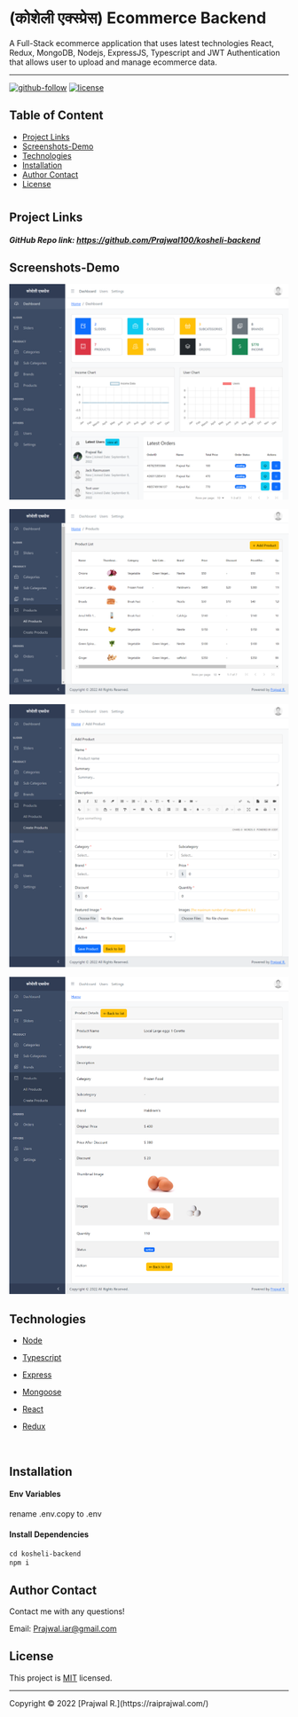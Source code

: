 # (कोशेली एक्स्प्रेस) Ecommerce Backend
 A Full-Stack ecommerce application that uses latest technologies React, Redux, MongoDB, Nodejs, ExpressJS, Typescript and JWT Authentication that allows user to upload and manage ecommerce data.


<hr>

  [![github-follow](https://img.shields.io/github/followers/Prajwal100?label=Follow&logoColor=purple&style=social)](https://github.com/Prajwal100)
  [![license](https://img.shields.io/badge/License-MIT-brightgreen.svg)](https://choosealicense.com/licenses/mit/)


  ## Table of Content
  * [ Project Links ](#Project-Links)
  * [ Screenshots-Demo ](#Screenshots-Demo)
  * [ Technologies ](#Technologies)
  * [ Installation ](#Installation)
  * [ Author Contact ](#Author-Contact)
  * [ License ](#License)
  #

  ##  Project Links
  
  ##### GitHub Repo link: https://github.com/Prajwal100/kosheli-backend

  ## Screenshots-Demo
  <kbd>![screenshot-demo1](./demo/dashboard.png)</kbd><br>
  
  <kbd>![screenshot-demo2](./demo/products.png)</kbd><br>
  
 <kbd>![screenshot-demo2](./demo/add-product.png)</kbd><br>
 
 <kbd>![screenshot-demo2](./demo/product.png)</kbd><br>
  ## Technologies 
  
- [Node](https://nodejs.org/en/)

- [Typescript](https://www.typescriptlang.org/)

- [Express](https://expressjs.com/)

- [Mongoose](https://mongoosejs.com/)

- [React](https://reactjs.org/)

- [Redux](https://redux.js.org/)
<br>
  
  ## Installation
 #### Env Variables

rename .env.copy to .env

#### Install Dependencies

```
cd kosheli-backend
npm i
```
  
  ## Author Contact
  Contact me with any questions!<br>

  Email: Prajwal.iar@gmail.com

  ## License
  This project is [MIT](https://choosealicense.com/licenses/mit/) licensed.<br />
<hr>
  Copyright © 2022 [Prajwal R.](https://raiprajwal.com/)

